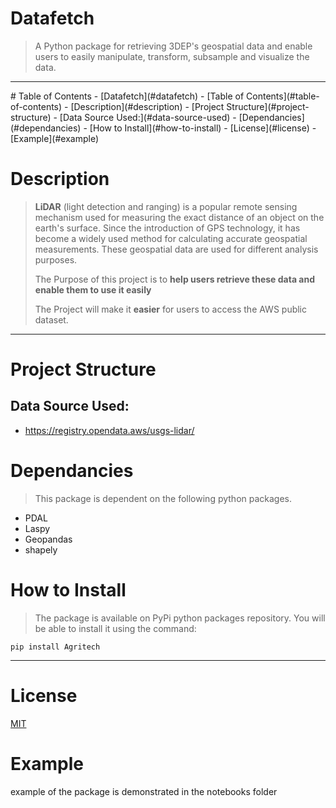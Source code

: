 # Datafetch
> A Python package for retrieving 3DEP's geospatial data and enable users to easily manipulate, transform, subsample and visualize the data. 
<hr>
# Table of Contents
- [Datafetch](#datafetch)
- [Table of Contents](#table-of-contents)
- [Description](#description)
- [Project Structure](#project-structure)
  - [Data Source Used:](#data-source-used)
- [Dependancies](#dependancies)
- [How to Install](#how-to-install)
- [License](#license)
- [Example](#example)

# Description
> **LiDAR** (light detection and ranging) is a popular remote sensing mechanism used for measuring the exact distance of an object on the earth's surface. Since the introduction of GPS technology, it has become a widely used method for calculating accurate geospatial measurements. These geospatial data are used for different analysis purposes.
>
>The Purpose of this project is to **help users retrieve these data and enable them to use it easily**
>
>The Project will make it **easier** for users to access the AWS public dataset. 

<hr>

# Project Structure

## Data Source Used:
- https://registry.opendata.aws/usgs-lidar/

# Dependancies

>This package is dependent on the following python packages.

* PDAL
* Laspy
* Geopandas
* shapely
# How to Install
>The package is available on PyPi python packages repository. You will be able to install it using the command:
```
pip install Agritech
```
<hr>

# License
[MIT](https://github.com/nebasam/AgriTech---USGS-LIDAR-package)

# Example
example of the package is demonstrated in the notebooks folder 
